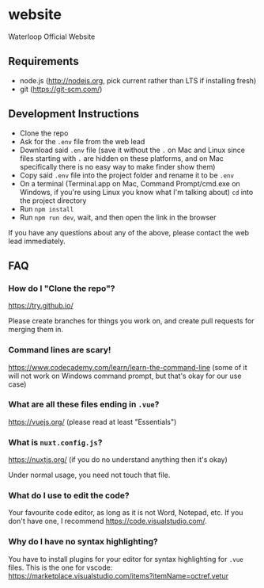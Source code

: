 # website
Waterloop Official Website

## Requirements
- node.js (http://nodejs.org, pick current rather than LTS if installing fresh)
- git (https://git-scm.com/)

## Development Instructions
- Clone the repo
- Ask for the `.env` file from the web lead
- Download said `.env` file (save it without the `.` on Mac and Linux since files starting with `.` are hidden on these platforms, and on Mac specifically there is no easy way to make finder show them)
- Copy said `.env` file into the project folder and rename it to be `.env`
- On a terminal (Terminal.app on Mac, Command Prompt/cmd.exe on Windows, if you're using Linux you know what I'm talking about) `cd` into the project directory
- Run `npm install`
- Run `npm run dev`, wait, and then open the link in the browser

If you have any questions about any of the above, please contact the web lead immediately.

## FAQ
### How do I "Clone the repo"?
https://try.github.io/

Please create branches for things you work on, and create pull requests for merging them in.
### Command lines are scary!
https://www.codecademy.com/learn/learn-the-command-line (some of it will not work on Windows command prompt, but that's okay for our use case)
### What are all these files ending in `.vue`?
https://vuejs.org/ (please read at least "Essentials")
### What is `nuxt.config.js`?
https://nuxtjs.org/ (if you do no understand anything then it's okay)

Under normal usage, you need not touch that file.
### What do I use to edit the code?
Your favourite code editor, as long as it is not Word, Notepad, etc. If you don't have one, I recommend https://code.visualstudio.com/.
### Why do I have no syntax highlighting?
You have to install plugins for your editor for syntax highlighting for `.vue` files. This is the one for vscode: https://marketplace.visualstudio.com/items?itemName=octref.vetur
